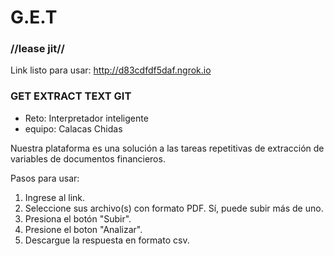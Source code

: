 # G.E.T 
### //lease jit//

Link listo para usar: http://d83cdfdf5daf.ngrok.io

### GET EXTRACT TEXT GIT 
* Reto: Interpretador inteligente
* equipo: Calacas Chidas

Nuestra plataforma es una solución a las tareas repetitivas de extracción de variables de documentos financieros.

Pasos para usar:
1. Ingrese al link.
2. Seleccione sus archivo(s) con formato PDF. Sí, puede subir más de uno.
2. Presiona el botón "Subir". 
3. Presione el boton "Analizar".
4. Descargue la respuesta en formato csv.

